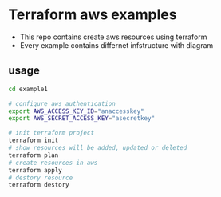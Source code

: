 # Terraform aws examples
- This repo contains create aws resources using terraform
- Every example contains differnet infstructure with diagram

## usage
```bash
cd example1

# configure aws authentication
export AWS_ACCESS_KEY_ID="anaccesskey"
export AWS_SECRET_ACCESS_KEY="asecretkey"

# init terraform project
terraform init
# show resources will be added, updated or deleted 
terraform plan
# create resources in aws
terraform apply
# destory resource
terraform destory
```
